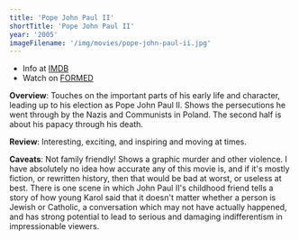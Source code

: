 ```yaml
---
title: 'Pope John Paul II'
shortTitle: 'Pope John Paul II'
year: '2005'
imageFilename: '/img/movies/pope-john-paul-ii.jpg'
---
```


* Info at [IMDB](https://www.imdb.com/title/tt0475999/)
* Watch on [FORMED](https://watch.formed.org/pope-john-paul-ii-1)

**Overview**: Touches on the important parts of his early life and character, leading up to his election as Pope John Paul II. Shows the persecutions he went through by the Nazis and Communists in Poland. The second half is about his papacy through his death.

**Review**: Interesting, exciting, and inspiring and moving at times.

**Caveats**: Not family friendly! Shows a graphic murder and other violence. I have absolutely no idea how accurate any of this movie is, and if it's mostly fiction, or rewritten history, then that would be bad at worst, or useless at best. There is one scene in which John Paul II's childhood friend tells a story of how young Karol said that it doesn't matter whether a person is Jewish or Catholic, a conversation which may not have actually happened, and has strong potential to lead to serious and damaging indifferentism in impressionable viewers.

